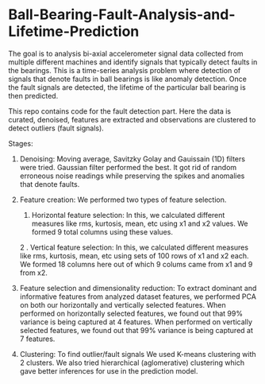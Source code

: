# Ball-Bearing-Fault-Analysis-and-Lifetime-Prediction

The goal is to analysis bi-axial accelerometer signal data collected from multiple different machines and identify signals that typically detect faults in the bearings. This is a time-series analysis problem where detection of signals that denote faults in ball bearings is like anomaly detection. Once the fault signals are detected, the lifetime of the particular ball bearing is then predicted. 

This repo contains code for the fault detection part. Here the data is curated, denoised, features are extracted and observations are clustered to detect outliers (fault signals).

Stages:

1. Denoising: Moving average, Savitzky Golay and Gauissain (1D) filters were tried. Gaussian filter performed the best. It got rid of random erroneous noise readings while preserving the spikes and anomalies that denote faults.


2. Feature creation: 
	We performed two types of feature selection.
	
	1. Horizontal feature selection: In this, we calculated different measures like rms, kurtosis, mean, etc using x1 and x2 values. We formed 9 total columns using these values.
	
	2 . Vertical feature selection: In this, we calculated different measures like rms, kurtosis, mean, etc using
	sets of 100 rows of x1 and x2 each. We formed 18 columns here out of which 9 colums came from x1 and 9 from x2.	


3. Feature selection and dimensionality reduction:
To extract dominant and informative features from analyzed dataset features, we performed PCA on both our horizontally and vertically selected features. When performed on horizontally selected features, we found out that 99% variance is being captured at 4 features. When performed on vertically selected features, we found out that 99% variance is being captured at 7 features.
	
4. Clustering: To find outlier/fault signals
We used K-means clustering with 2 clusters. We also tried hierarchical (aglomerative) clustering which gave better inferences for use in the prediction model.

